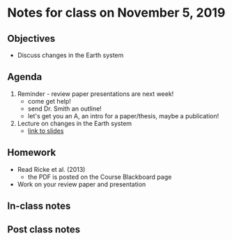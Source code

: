 # Notes for class on November 5, 2019

## Objectives
* Discuss changes in the Earth system

## Agenda
1. Reminder - review paper presentations are next week!
	- come get help!
	- send Dr. Smith an outline!
	- let's get you an A, an intro for a paper/thesis, maybe a publication!
2. Lecture on changes in the Earth system
	- [link to slides](../Lecture_Slides/11_changes_in_earth_system.pdf)

## Homework
* Read Ricke et al. (2013)
	- the PDF is posted on the Course Blackboard page
* Work on your review paper and presentation

## In-class notes

## Post class notes
